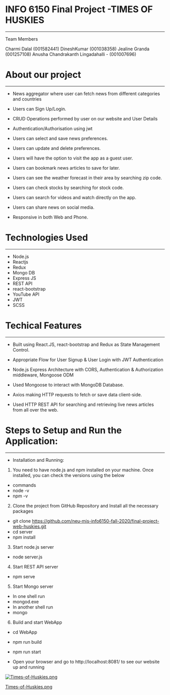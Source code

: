 
# INFO 6150 Final Project -TIMES OF HUSKIES 
----------------------------------------------------------------

Team Members

Charmi Dalal (001582441)
DineshKumar (001038358)
Jealine Granda (001257108)
Anusha Chandrakanth Lingadahalli - (001007696)

# About our project
-------------------------------------------------------

* News aggregator where user can fetch news from different categories and countries

* Users can Sign Up/Login.

* CRUD Operations performed by user on our website and User Details

* Authentication/Authorisation using jwt

* Users can select and save news preferences.

* Users can update and delete preferences.

* Users will have the option to visit the app as a guest user.

* Users can bookmark news articles to save for later.

* Users can see the weather forecast in their area by searching zip code.

* Users can check stocks by searching for stock code.

* Users can search for videos and watch directly on the app.

* Users can share news on social media.

* Responsive in both Web and Phone.


# Technologies Used
--------------------------------------------------------

- Node.js
- Reactjs
- Redux
- Mongo DB
- Express JS
- REST API
- react-bootstrap 
- YouTube API
- JWT
- SCSS

# Techical Features
--------------------------------------------------------

* Built using React.JS, react-bootstrap and Redux as State Management Control.

* Appropriate Flow for User Signup & User Login with JWT Authentication

* Node.js Express Architecture with CORS, Authentication & Authorization middleware, Mongoose ODM

* Used Mongoose to interact with MongoDB Database.

* Axios making HTTP requests to fetch or save data client-side.

* Used HTTP REST API for searching and retrieving live news articles from all over the web.


# Steps to Setup and Run the Application:
-----------------------------------------------------------
* Installation and Running:

1. You need to have node.js and npm installed on your machine. Once installed, you can check the versions using the below 

* commands
* node -v
* npm -v

2. Clone the project from GitHub Repository and Install all the necessary packages

* git clone https://github.com/neu-mis-info6150-fall-2020/final-project-web-huskies.git 
* cd server
* npm install

3. Start node.js server

* node server.js

4. Start REST API server
* npm serve

5. Start Mongo server

* In one shell run
* mongod.exe
* In another shell run
* mongo

6. Build and start WebApp
* cd WebApp
* npm run build
* npm run start

* Open your browser and go to http://localhost:8081/  to see our website up and running


[![Times-of-Huskies.png](https://i.postimg.cc/yxJrbrfH/Times-of-Huskies.png)](https://postimg.cc/9whp4158)


[Times-of-Huskies.png](https://postimg.cc/9whp4158)

